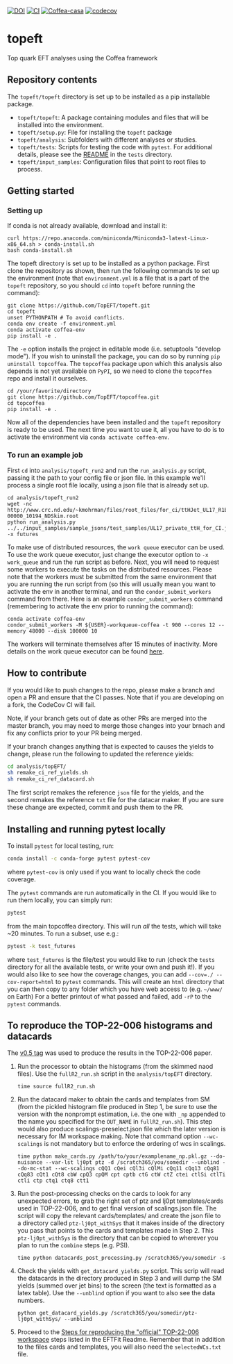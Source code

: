 [![DOI](https://zenodo.org/badge/DOI/10.5281/zenodo.5258003.svg)](https://doi.org/10.5281/zenodo.5258002)
[![CI](https://github.com/TopEFT/topcoffea/actions/workflows/main.yml/badge.svg)](https://github.com/TopEFT/topeft/actions/workflows/main.yml)
[![Coffea-casa](https://img.shields.io/badge/launch-Coffea--casa-green)](https://cmsaf-jh.unl.edu/hub/spawn)
[![codecov](https://codecov.io/gh/TopEFT/topcoffea/branch/master/graph/badge.svg?token=U2DMI1C22F)](https://codecov.io/gh/TopEFT/topcoffea)

# topeft
Top quark EFT analyses using the Coffea framework

## Repository contents
The `topeft/topeft` directory is set up to be installed as a pip installable package.
- `topeft/topeft`: A package containing modules and files that will be installed into the environment. 
- `topeft/setup.py`: File for installing the `topeft` package
- `topeft/analysis`: Subfolders with different analyses or studies. 
- `topeft/tests`: Scripts for testing the code with `pytest`. For additional details, please see the [README](https://github.com/TopEFT/topeft/blob/master/tests/README.md) in the `tests` directory.
- `topeft/input_samples`: Configuration files that point to root files to process.

## Getting started

### Setting up
If conda is not already available, download and install it:
```
curl https://repo.anaconda.com/miniconda/Miniconda3-latest-Linux-x86_64.sh > conda-install.sh
bash conda-install.sh
```
The topeft directory is set up to be installed as a python package. First clone the repository as shown, then run the following commands to set up the environment (note that `environment.yml` is a file that is a part of the `topeft` repository, so you should `cd` into `topeft` before running the command):
```
git clone https://github.com/TopEFT/topeft.git
cd topeft
unset PYTHONPATH # To avoid conflicts.  
conda env create -f environment.yml
conda activate coffea-env
pip install -e .
```
The `-e` option installs the project in editable mode (i.e. setuptools "develop mode"). If you wish to uninstall the package, you can do so by running `pip uninstall topcoffea`. 
The `topcoffea` package upon which this analysis also depends is not yet available on `PyPI`, so we need to clone the `topcoffea` repo and install it ourselves.
```
cd /your/favorite/directory
git clone https://github.com/TopEFT/topcoffea.git
cd topcoffea
pip install -e .  
```
Now all of the dependencies have been installed and the `topeft` repository is ready to be used. The next time you want to use it, all you have to do is to activate the environment via `conda activate coffea-env`. 


### To run an example job 

First `cd` into `analysis/topeft_run2` and run the `run_analysis.py` script, passing it the path to your config file or json file. In this example we'll process a single root file locally, using a json file that is already set up. 
```
cd analysis/topeft_run2
wget -nc http://www.crc.nd.edu/~kmohrman/files/root_files/for_ci/ttHJet_UL17_R1B14_NAOD-00000_10194_NDSkim.root
python run_analysis.py ../../input_samples/sample_jsons/test_samples/UL17_private_ttH_for_CI.json -x futures

```
To make use of distributed resources, the `work queue` executor can be used. To use the work queue executor, just change the executor option to  `-x work_queue` and run the run script as before. Next, you will need to request some workers to execute the tasks on the distributed resources. Please note that the workers must be submitted from the same environment that you are running the run script from (so this will usually mean you want to activate the env in another terminal, and run the `condor_submit_workers` command from there. Here is an example `condor_submit_workers` command (remembering to activate the env prior to running the command):
```
conda activate coffea-env
condor_submit_workers -M ${USER}-workqueue-coffea -t 900 --cores 12 --memory 48000 --disk 100000 10
```
The workers will terminate themselves after 15 minutes of inactivity. More details on the work queue executor can be found [here](https://github.com/TopEFT/topeft/blob/master/README_WORKQUEUE.md).


## How to contribute

If you would like to push changes to the repo, please make a branch and open a PR and ensure that the CI passes. Note that if you are developing on a fork, the CodeCov CI will fail.

Note, if your branch gets out of date as other PRs are merged into the master branch, you may need to merge those changes into your brnach and fix any conflicts prior to your PR being merged. 

If your branch changes anything that is expected to causes the yields to change, please run the following to updated the reference yields:
```bash
cd analysis/topEFT/
sh remake_ci_ref_yields.sh
sh remake_ci_ref_datacard.sh
```
The first script remakes the reference `json` file for the yields, and the second remakes the reference `txt` file for the datacar maker. If you are sure these change are expected, commit and push them to the PR.

## Installing and running pytest locally
To install `pytest` for local testing, run:
```bash
conda install -c conda-forge pytest pytest-cov
```
where `pytest-cov` is only used if you want to locally check the code coverage.

The `pytest` commands are run automatically in the CI. If you would like to run them locally, you can simply run:
```bash
pytest
```
from the main topcoffea directory. This will run _all_ the tests, which will take ~20 minutes. To run a subset, use e.g.:
```bash
pytest -k test_futures
```
where `test_futures` is the file/test you would like to run (check the `tests` directory for all the available tests, or write your own and push it!). If you would also like to see how the coverage changes, you can add `--cov=./ --cov-report=html` to `pytest` commands. This will create an `html` directory that you can then copy to any folder which you have web access to (e.g. `~/www/` on Earth) For a better printout of what passed and failed, add `-rP` to the `pytest` commands.



## To reproduce the TOP-22-006 histograms and datacards

The [v0.5 tag](https://github.com/TopEFT/topcoffea/releases/tag/v0.5) was used to produce the results in the TOP-22-006 paper.

1. Run the processor to obtain the histograms (from the skimmed naod files). Use the `fullR2_run.sh` script in the `analysis/topEFT` directory.
    ```
    time source fullR2_run.sh
    ```

2. Run the datacard maker to obtain the cards and templates from SM (from the pickled histogram file produced in Step 1, be sure to use the version with the nonprompt estimation, i.e. the one with `_np` appended to the name you specified for the `OUT_NAME` in `fullR2_run.sh`). This step would also produce scalings-preselect.json file which the later version is necessary for IM workspace making. Note that command option `--wc-scalings` is not mandatory but to enforce the ordering of wcs in scalings.
    ```
    time python make_cards.py /path/to/your/examplename_np.pkl.gz --do-nuisance --var-lst lj0pt ptz -d /scratch365/you/somedir --unblind --do-mc-stat --wc-scalings cQQ1 cQei cQl3i cQlMi cQq11 cQq13 cQq81 cQq83 cQt1 cQt8 cbW cpQ3 cpQM cpt cptb ctG ctW ctZ ctei ctlSi ctlTi ctli ctp ctq1 ctq8 ctt1
    ```

3. Run the post-processing checks on the cards to look for any unexpected errors, to grab the right set of ptz and lj0pt templates/cards used in TOP-22-006, and to get final version of scalings.json file. The script will copy the relevant cards/templates/ and create the json file to a directory called `ptz-lj0pt_withSys` that it makes inside of the directory you pass that points to the cards and templates made in Step 2. This `ptz-lj0pt_withSys` is the directory that can be copied to wherever you plan to run the `combine` steps (e.g. PSI).
    ```
    time python datacards_post_processing.py /scratch365/you/somedir -s
    ```

4. Check the yields with `get_datacard_yields.py` script. This scrip will read the datacards in the directory produced in Step 3 and will dump the SM yields (summed over jet bins) to the screen (the text is formatted as a latex table). Use the `--unblind` option if you want to also see the data numbers.
    ```
    python get_datacard_yields.py /scratch365/you/somedir/ptz-lj0pt_withSys/ --unblind
    ```

5. Proceed to the [Steps for reproducing the "official" TOP-22-006 workspace](https://github.com/TopEFT/EFTFit#steps-for-reproducing-the-official-top-22-006-workspace) steps listed in the EFTFit Readme. Remember that in addition to the files cards and templates, you will also need the `selectedWCs.txt` file. 


